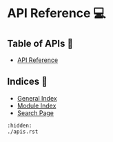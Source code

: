 # API Reference 💻

## Table of APIs 📖

- [API Reference](./apis.rst)

## Indices 🔎

- [General Index](genindex)
- [Module Index](modindex)
- [Search Page](search)

```{toctree}
:hidden:
./apis.rst
```
